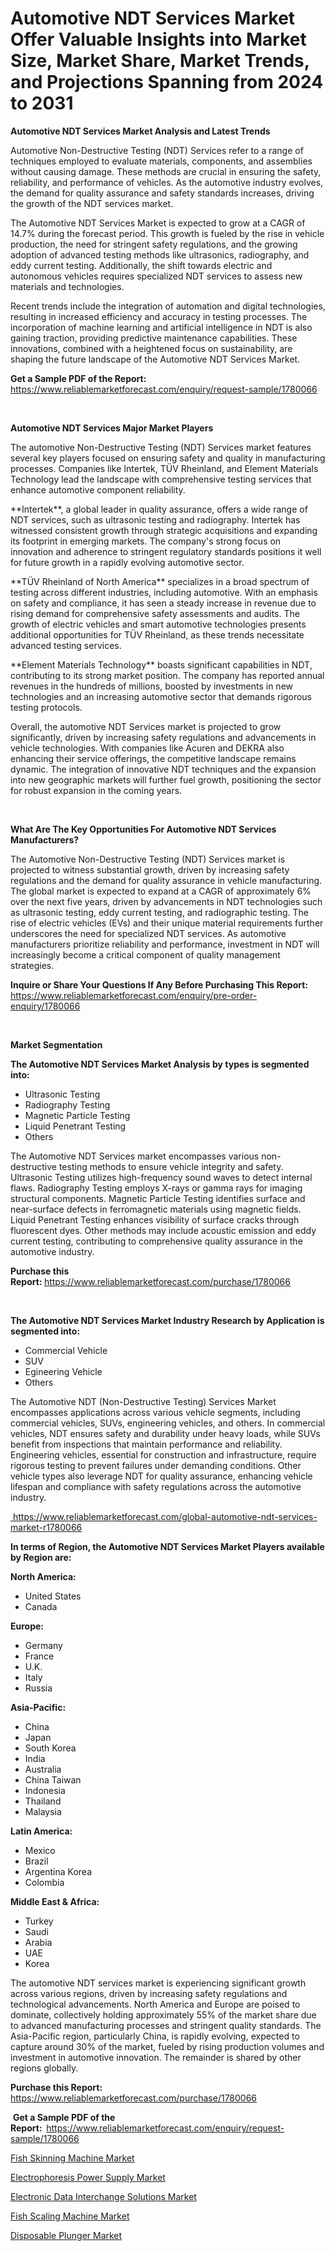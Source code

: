 <p><h1>Automotive NDT Services Market Offer Valuable Insights into Market Size, Market Share, Market Trends, and Projections Spanning from 2024 to 2031</h1></p><p><strong>Automotive NDT Services Market Analysis and Latest Trends</strong></p>
<p><p>Automotive Non-Destructive Testing (NDT) Services refer to a range of techniques employed to evaluate materials, components, and assemblies without causing damage. These methods are crucial in ensuring the safety, reliability, and performance of vehicles. As the automotive industry evolves, the demand for quality assurance and safety standards increases, driving the growth of the NDT services market.</p><p>The Automotive NDT Services Market is expected to grow at a CAGR of 14.7% during the forecast period. This growth is fueled by the rise in vehicle production, the need for stringent safety regulations, and the growing adoption of advanced testing methods like ultrasonics, radiography, and eddy current testing. Additionally, the shift towards electric and autonomous vehicles requires specialized NDT services to assess new materials and technologies.</p><p>Recent trends include the integration of automation and digital technologies, resulting in increased efficiency and accuracy in testing processes. The incorporation of machine learning and artificial intelligence in NDT is also gaining traction, providing predictive maintenance capabilities. These innovations, combined with a heightened focus on sustainability, are shaping the future landscape of the Automotive NDT Services Market.</p></p>
<p><strong>Get a Sample PDF of the Report:&nbsp;</strong> <a href="https://www.reliablemarketforecast.com/enquiry/request-sample/1780066?utm_campaign=1499&utm_medium=2&utm_source=Github&utm_content=ia&utm_term=09102024&utm_id=automotive-ndt-services">https://www.reliablemarketforecast.com/enquiry/request-sample/1780066</a></p>
<p>&nbsp;</p>
<p><strong>Automotive NDT Services Major Market Players</strong></p>
<p><p>The automotive Non-Destructive Testing (NDT) Services market features several key players focused on ensuring safety and quality in manufacturing processes. Companies like Intertek, TÜV Rheinland, and Element Materials Technology lead the landscape with comprehensive testing services that enhance automotive component reliability.</p><p>**Intertek**, a global leader in quality assurance, offers a wide range of NDT services, such as ultrasonic testing and radiography. Intertek has witnessed consistent growth through strategic acquisitions and expanding its footprint in emerging markets. The company's strong focus on innovation and adherence to stringent regulatory standards positions it well for future growth in a rapidly evolving automotive sector.</p><p>**TÜV Rheinland of North America** specializes in a broad spectrum of testing across different industries, including automotive. With an emphasis on safety and compliance, it has seen a steady increase in revenue due to rising demand for comprehensive safety assessments and audits. The growth of electric vehicles and smart automotive technologies presents additional opportunities for TÜV Rheinland, as these trends necessitate advanced testing services.</p><p>**Element Materials Technology** boasts significant capabilities in NDT, contributing to its strong market position. The company has reported annual revenues in the hundreds of millions, boosted by investments in new technologies and an increasing automotive sector that demands rigorous testing protocols.</p><p>Overall, the automotive NDT Services market is projected to grow significantly, driven by increasing safety regulations and advancements in vehicle technologies. With companies like Acuren and DEKRA also enhancing their service offerings, the competitive landscape remains dynamic. The integration of innovative NDT techniques and the expansion into new geographic markets will further fuel growth, positioning the sector for robust expansion in the coming years.</p></p>
<p>&nbsp;</p>
<p><strong>What Are The Key Opportunities For Automotive NDT Services Manufacturers?</strong></p>
<p><p>The Automotive Non-Destructive Testing (NDT) Services market is projected to witness substantial growth, driven by increasing safety regulations and the demand for quality assurance in vehicle manufacturing. The global market is expected to expand at a CAGR of approximately 6% over the next five years, driven by advancements in NDT technologies such as ultrasonic testing, eddy current testing, and radiographic testing. The rise of electric vehicles (EVs) and their unique material requirements further underscores the need for specialized NDT services. As automotive manufacturers prioritize reliability and performance, investment in NDT will increasingly become a critical component of quality management strategies.</p></p>
<p><strong>Inquire or Share Your Questions If Any Before Purchasing This Report:</strong> <a href="https://www.reliablemarketforecast.com/enquiry/pre-order-enquiry/1780066?utm_campaign=1499&utm_medium=2&utm_source=Github&utm_content=ia&utm_term=09102024&utm_id=automotive-ndt-services">https://www.reliablemarketforecast.com/enquiry/pre-order-enquiry/1780066</a></p>
<p>&nbsp;</p>
<p><strong>Market Segmentation</strong></p>
<p><strong>The Automotive NDT Services Market Analysis by types is segmented into:</strong></p>
<p><ul><li>Ultrasonic Testing</li><li>Radiography Testing</li><li>Magnetic Particle Testing</li><li>Liquid Penetrant Testing</li><li>Others</li></ul></p>
<p><p>The Automotive NDT Services market encompasses various non-destructive testing methods to ensure vehicle integrity and safety. Ultrasonic Testing utilizes high-frequency sound waves to detect internal flaws. Radiography Testing employs X-rays or gamma rays for imaging structural components. Magnetic Particle Testing identifies surface and near-surface defects in ferromagnetic materials using magnetic fields. Liquid Penetrant Testing enhances visibility of surface cracks through fluorescent dyes. Other methods may include acoustic emission and eddy current testing, contributing to comprehensive quality assurance in the automotive industry.</p></p>
<p><strong>Purchase this Report:&nbsp;</strong><a href="https://www.reliablemarketforecast.com/purchase/1780066?utm_campaign=1499&utm_medium=2&utm_source=Github&utm_content=ia&utm_term=09102024&utm_id=automotive-ndt-services">https://www.reliablemarketforecast.com/purchase/1780066</a></p>
<p>&nbsp;</p>
<p><strong>The Automotive NDT Services Market Industry Research by Application is segmented into:</strong></p>
<p><ul><li>Commercial Vehicle</li><li>SUV</li><li>Egineering Vehicle</li><li>Others</li></ul></p>
<p><p>The Automotive NDT (Non-Destructive Testing) Services Market encompasses applications across various vehicle segments, including commercial vehicles, SUVs, engineering vehicles, and others. In commercial vehicles, NDT ensures safety and durability under heavy loads, while SUVs benefit from inspections that maintain performance and reliability. Engineering vehicles, essential for construction and infrastructure, require rigorous testing to prevent failures under demanding conditions. Other vehicle types also leverage NDT for quality assurance, enhancing vehicle lifespan and compliance with safety regulations across the automotive industry.</p></p>
<p><a href="https://www.reliablemarketforecast.com/global-automotive-ndt-services-market-r1780066?utm_campaign=1499&utm_medium=2&utm_source=Github&utm_content=ia&utm_term=09102024&utm_id=automotive-ndt-services">&nbsp;https://www.reliablemarketforecast.com/global-automotive-ndt-services-market-r1780066</a></p>
<p><strong>In terms of Region, the Automotive NDT Services Market Players available by Region are:</strong></p>
<p>
    <p> <strong> North America: </strong>
        <ul>
            <li>United States</li>
            <li>Canada</li>
        </ul>
        </p> 
    <p> <strong> Europe: </strong>
        <ul>
            <li>Germany</li>
            <li>France</li>
            <li>U.K.</li>
            <li>Italy</li>
            <li>Russia</li>
        </ul>
        </p> 
    <p> <strong> Asia-Pacific: </strong>
        <ul>
            <li>China</li>
            <li>Japan</li>
            <li>South Korea</li>
            <li>India</li>
            <li>Australia</li>
            <li>China Taiwan</li>
            <li>Indonesia</li>
            <li>Thailand</li>
            <li>Malaysia</li>
        </ul>
        </p> 
    <p> <strong> Latin America: </strong>
        <ul>
            <li>Mexico</li>
            <li>Brazil</li>
            <li>Argentina Korea</li>
            <li>Colombia</li>
        </ul>
        </p> 
    <p> <strong> Middle East & Africa: </strong>
        <ul>
            <li>Turkey</li>
            <li>Saudi</li>
            <li>Arabia</li>
            <li>UAE</li>
            <li>Korea</li>
        </ul>
    </p>
    </p>
<p><p>The automotive NDT services market is experiencing significant growth across various regions, driven by increasing safety regulations and technological advancements. North America and Europe are poised to dominate, collectively holding approximately 55% of the market share due to advanced manufacturing processes and stringent quality standards. The Asia-Pacific region, particularly China, is rapidly evolving, expected to capture around 30% of the market, fueled by rising production volumes and investment in automotive innovation. The remainder is shared by other regions globally.</p></p>
<p><strong>Purchase this Report: </strong><a href="https://www.reliablemarketforecast.com/purchase/1780066?utm_campaign=1499&utm_medium=2&utm_source=Github&utm_content=ia&utm_term=09102024&utm_id=automotive-ndt-services">https://www.reliablemarketforecast.com/purchase/1780066</a></p>
<p>&nbsp;<strong>Get a Sample PDF of the Report:&nbsp;&nbsp;</strong><a href="https://www.reliablemarketforecast.com/enquiry/request-sample/1780066?utm_campaign=1499&utm_medium=2&utm_source=Github&utm_content=ia&utm_term=09102024&utm_id=automotive-ndt-services">https://www.reliablemarketforecast.com/enquiry/request-sample/1780066</a></p>
<p><strong></strong></p>
<p><p><a href="https://www.linkedin.com/pulse/unlocking-growth-potential-market-strategic-analysis-fish-dmrgf?utm_campaign=1499&utm_medium=2&utm_source=Github&utm_content=ia&utm_term=09102024&utm_id=automotive-ndt-services">Fish Skinning Machine Market</a></p><p><a href="https://www.linkedin.com/pulse/global-perspectives-electrophoresis-power-supply-market-trends-cotdf?utm_campaign=1499&utm_medium=2&utm_source=Github&utm_content=ia&utm_term=09102024&utm_id=automotive-ndt-services">Electrophoresis Power Supply Market</a></p><p><a href="https://www.linkedin.com/pulse/global-electronic-data-interchange-solutions-market-size-share-lxmwe?trackingId=I%2Ffw0SnuRl%2B0dHlFHpM%2Bog%3D%3D&utm_campaign=1499&utm_medium=2&utm_source=Github&utm_content=ia&utm_term=09102024&utm_id=automotive-ndt-services">Electronic Data Interchange Solutions Market</a></p><p><a href="https://www.linkedin.com/pulse/future-trajectory-fish-scaling-machine-market-emerging-trends-u9nmf?utm_campaign=1499&utm_medium=2&utm_source=Github&utm_content=ia&utm_term=09102024&utm_id=automotive-ndt-services">Fish Scaling Machine Market</a></p><p><a href="https://www.linkedin.com/pulse/market-insights-global-disposable-plunger-forecast-innovation-fdkse?trackingId=6ADvU3xmT%2Bqpr9%2FpCsOhvg%3D%3D&utm_campaign=1499&utm_medium=2&utm_source=Github&utm_content=ia&utm_term=09102024&utm_id=automotive-ndt-services">Disposable Plunger Market</a></p></p>